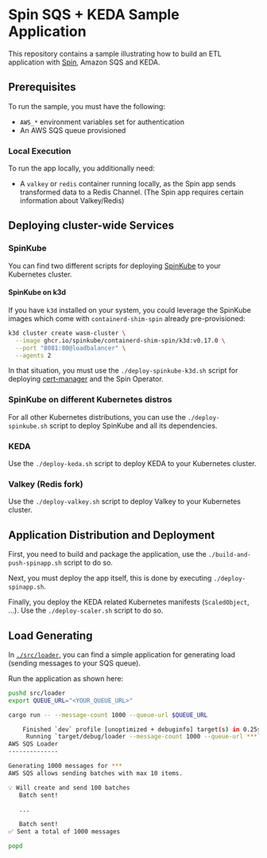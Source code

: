 # Spin SQS + KEDA Sample Application

This repository contains a sample illustrating how to build an ETL application with [Spin](https://github.com/fermyon/spin), Amazon SQS and KEDA.

## Prerequisites

To run the sample, you must have the following:

- `AWS_*` environment variables set for authentication
- An AWS SQS queue provisioned

### Local Execution

To run the app locally, you additionally need:

- A `valkey` or `redis` container running locally, as the Spin app sends transformed data to a Redis Channel. (The Spin app requires certain information about Valkey/Redis)

## Deploying cluster-wide Services

### SpinKube

You can find two different scripts for deploying [SpinKube](https://spinkube.dev) to your Kubernetes cluster.

#### SpinKube on k3d

If you have `k3d` installed on your system, you could leverage the SpinKube images which come with `containerd-shim-spin` already pre-provisioned:

```bash
k3d cluster create wasm-cluster \
  --image ghcr.io/spinkube/containerd-shim-spin/k3d:v0.17.0 \
  --port "8081:80@loadbalancer" \
  --agents 2
```

In that situation, you must use the `./deploy-spinkube-k3d.sh` script for deploying [cert-manager](https://cert-manager.io) and the Spin Operator.

### SpinKube on different Kubernetes distros

For all other Kubernetes distributions, you can use the `./deploy-spinkube.sh` script to deploy SpinKube and all its dependencies.

### KEDA

Use the `./deploy-keda.sh` script to deploy KEDA to your Kubernetes cluster.

### Valkey (Redis fork)

Use the `./deploy-valkey.sh` script to deploy Valkey to your Kubernetes cluster.


## Application Distribution and Deployment

First, you need to build and package the application, use the `./build-and-push-spinapp.sh` script to do so.

Next, you must deploy the app itself, this is done by executing `./deploy-spinapp.sh`.

Finally, you deploy the KEDA related Kubernetes manifests (`ScaledObject`, ...). Use the `./deploy-scaler.sh` script to do so.

## Load Generating

In [`./src/loader`](./src/loader/), you can find a simple application for generating load (sending messages to your SQS queue).

Run the application as shown here:

```bash
pushd src/loader
export QUEUE_URL="<YOUR_QUEUE_URL>"

cargo run -- --message-count 1000 --queue-url $QUEUE_URL

    Finished `dev` profile [unoptimized + debuginfo] target(s) in 0.25s
     Running `target/debug/loader --message-count 1000 --queue-url ***`
AWS SQS Loader
--------------

Generating 1000 messages for ***
AWS SQS allows sending batches with max 10 items.

💡 Will create and send 100 batches
   Batch sent!
   
   ...

   Batch sent!
✅ Sent a total of 1000 messages

popd
```